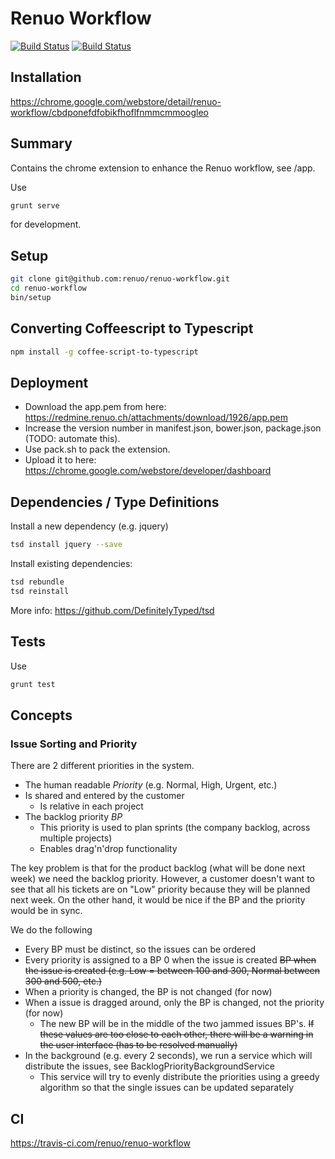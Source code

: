 # Renuo Workflow

[![Build Status](https://travis-ci.com/renuo/renuo-workflow.svg?token=rj5SdAuqYuCspU2b6g4m&branch=develop)](https://travis-ci.com/renuo/renuo-workflow) [![Build Status](https://travis-ci.com/renuo/renuo-workflow.svg?token=rj5SdAuqYuCspU2b6g4m&branch=master)](https://travis-ci.com/renuo/renuo-workflow)

## Installation

<https://chrome.google.com/webstore/detail/renuo-workflow/cbdponefdfobikfhoflfnmmcmmoogleo>

## Summary

Contains the chrome extension to enhance the Renuo workflow, see /app.

Use

```sh
grunt serve
```

for development.

## Setup

```sh
git clone git@github.com:renuo/renuo-workflow.git
cd renuo-workflow
bin/setup
```

## Converting Coffeescript to Typescript

```sh
npm install -g coffee-script-to-typescript
```

## Deployment

* Download the app.pem from here: <https://redmine.renuo.ch/attachments/download/1926/app.pem>
* Increase the version number in manifest.json, bower.json, package.json (TODO: automate this).
* Use pack.sh to pack the extension.
* Upload it to here: <https://chrome.google.com/webstore/developer/dashboard>

## Dependencies / Type Definitions

Install a new dependency (e.g. jquery)

```sh
tsd install jquery --save
```

Install existing dependencies:

```sh
tsd rebundle
tsd reinstall
```

More info: <https://github.com/DefinitelyTyped/tsd>

## Tests

Use

```sh
grunt test
```

## Concepts

### Issue Sorting and Priority

There are 2 different priorities in the system.

* The human readable *Priority* (e.g. Normal, High, Urgent, etc.)
* Is shared and entered by the customer
  * Is relative in each project
* The backlog priority *BP*
  * This priority is used to plan sprints (the company backlog, across multiple projects)
  * Enables drag'n'drop functionality

The key problem is that for the product backlog (what will be done next week) we need the backlog priority.
However, a customer doesn't want to see that all his tickets are on "Low" priority because they will be planned next
week. On the other hand, it would be nice if the BP and the priority would be in sync.

We do the following

* Every BP must be distinct, so the issues can be ordered
* Every priority is assigned to a BP 0 when the issue is created ~~BP when the issue is created (e.g. Low = between 100 and 300, Normal between 300 and 500, etc.)~~
* When a priority is changed, the BP is not changed (for now)
* When a issue is dragged around, only the BP is changed, not the priority (for now)
  * The new BP will be in the middle of the two jammed issues BP's. ~~If these values are too close to each other, there will be a warning in the user interface (has to be resolved manually)~~
* In the background (e.g. every 2 seconds), we run a service which will distribute the issues, see BacklogPriorityBackgroundService
  * This service will try to evenly distribute the priorities using a greedy algorithm so that the single issues can be
  updated separately

## CI

<https://travis-ci.com/renuo/renuo-workflow>

